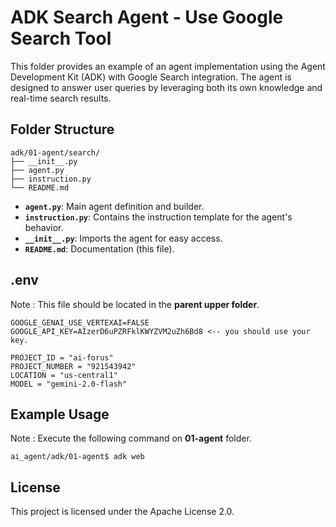 # ADK Search Agent - Use Google Search Tool 

This folder provides an example of an agent implementation using the Agent Development Kit (ADK) with Google Search integration. The agent is designed to answer user queries by leveraging both its own knowledge and real-time search results.

## Folder Structure

```
adk/01-agent/search/
├── __init__.py
├── agent.py
├── instruction.py
└── README.md
```

- **`agent.py`**: Main agent definition and builder.
- **`instruction.py`**: Contains the instruction template for the agent's behavior.
- **`__init__.py`**: Imports the agent for easy access.
- **`README.md`**: Documentation (this file).

## .env

Note : This file should be located in the **parent upper folder**.

```
GOOGLE_GENAI_USE_VERTEXAI=FALSE
GOOGLE_API_KEY=AIzerD6uPZRFklKWYZVM2uZh6Bd8 <-- you should use your key.

PROJECT_ID = "ai-forus"
PROJECT_NUMBER = "921543942"
LOCATION = "us-central1"
MODEL = "gemini-2.0-flash"
```

## Example Usage
Note : Execute the following command on **01-agent** folder. 

```
ai_agent/adk/01-agent$ adk web
```


## License

This project is licensed under the Apache License 2.0.